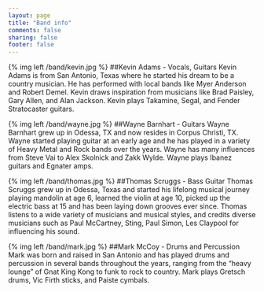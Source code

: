 ```yaml
---
layout: page
title: "Band info"
comments: false
sharing: false
footer: false
---
```

{% img left /band/kevin.jpg %}
##Kevin Adams - Vocals, Guitars
Kevin Adams is from San Antonio, Texas where he started his dream to be a
country musician. He has performed with local bands like Myer Anderson and
Robert Demel.  Kevin draws inspiration from musicians like Brad Paisley, Gary
Allen, and Alan Jackson.  Kevin plays Takamine, Segal, and Fender Stratocaster
guitars.

{% img left /band/wayne.jpg %}
##Wayne Barnhart - Guitars 
Wayne Barnhart grew up in Odessa, TX and now resides in Corpus Christi, TX.
Wayne started playing guitar at an early age and he has played in a variety of
Heavy Metal and Rock bands over the years.  Wayne has many influences from
Steve Vai to Alex Skolnick and Zakk Wylde.  Wayne plays Ibanez guitars and
Egnater amps.

{% img left /band/thomas.jpg %}
##Thomas Scruggs - Bass Guitar
Thomas Scruggs grew up in Odessa, Texas and started his lifelong musical
journey playing mandolin at age 6, learned the violin at age 10, picked up the
electric bass at 15 and has been laying down grooves ever since.  Thomas
listens to a wide variety of musicians and musical styles, and credits diverse
musicians such as Paul McCartney, Sting, Paul Simon, Les Claypool for
influencing his sound.

{% img left /band/mark.jpg %}
##Mark McCoy - Drums and Percussion
Mark was born and raised in San Antonio and has played drums and percussion in
several bands throughout the years, ranging from the “heavy lounge” of Gnat
King Kong to funk to rock to country.  Mark plays Gretsch drums, Vic Firth
sticks, and Paiste cymbals.
